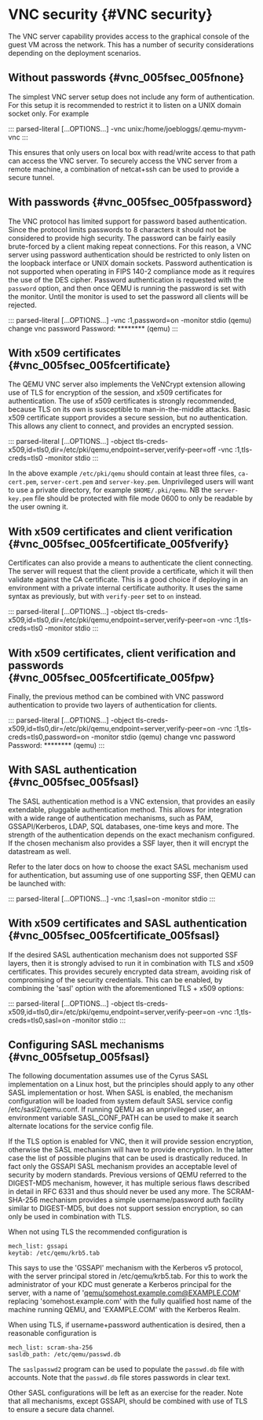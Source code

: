 # VNC security {#VNC security}

The VNC server capability provides access to the graphical console of
the guest VM across the network. This has a number of security
considerations depending on the deployment scenarios.

## Without passwords {#vnc_005fsec_005fnone}

The simplest VNC server setup does not include any form of
authentication. For this setup it is recommended to restrict it to
listen on a UNIX domain socket only. For example

::: parsed-literal
\[\...OPTIONS\...\] -vnc unix:/home/joebloggs/.qemu-myvm-vnc
:::

This ensures that only users on local box with read/write access to that
path can access the VNC server. To securely access the VNC server from a
remote machine, a combination of netcat+ssh can be used to provide a
secure tunnel.

## With passwords {#vnc_005fsec_005fpassword}

The VNC protocol has limited support for password based authentication.
Since the protocol limits passwords to 8 characters it should not be
considered to provide high security. The password can be fairly easily
brute-forced by a client making repeat connections. For this reason, a
VNC server using password authentication should be restricted to only
listen on the loopback interface or UNIX domain sockets. Password
authentication is not supported when operating in FIPS 140-2 compliance
mode as it requires the use of the DES cipher. Password authentication
is requested with the `password` option, and then once QEMU is running
the password is set with the monitor. Until the monitor is used to set
the password all clients will be rejected.

::: parsed-literal
\[\...OPTIONS\...\] -vnc :1,password=on -monitor stdio (qemu) change vnc
password Password: \*\*\*\*\*\*\*\* (qemu)
:::

## With x509 certificates {#vnc_005fsec_005fcertificate}

The QEMU VNC server also implements the VeNCrypt extension allowing use
of TLS for encryption of the session, and x509 certificates for
authentication. The use of x509 certificates is strongly recommended,
because TLS on its own is susceptible to man-in-the-middle attacks.
Basic x509 certificate support provides a secure session, but no
authentication. This allows any client to connect, and provides an
encrypted session.

::: parsed-literal
\[\...OPTIONS\...\] -object
tls-creds-x509,id=tls0,dir=/etc/pki/qemu,endpoint=server,verify-peer=off
-vnc :1,tls-creds=tls0 -monitor stdio
:::

In the above example `/etc/pki/qemu` should contain at least three
files, `ca-cert.pem`, `server-cert.pem` and `server-key.pem`.
Unprivileged users will want to use a private directory, for example
`$HOME/.pki/qemu`. NB the `server-key.pem` file should be protected with
file mode 0600 to only be readable by the user owning it.

## With x509 certificates and client verification {#vnc_005fsec_005fcertificate_005fverify}

Certificates can also provide a means to authenticate the client
connecting. The server will request that the client provide a
certificate, which it will then validate against the CA certificate.
This is a good choice if deploying in an environment with a private
internal certificate authority. It uses the same syntax as previously,
but with `verify-peer` set to `on` instead.

::: parsed-literal
\[\...OPTIONS\...\] -object
tls-creds-x509,id=tls0,dir=/etc/pki/qemu,endpoint=server,verify-peer=on
-vnc :1,tls-creds=tls0 -monitor stdio
:::

## With x509 certificates, client verification and passwords {#vnc_005fsec_005fcertificate_005fpw}

Finally, the previous method can be combined with VNC password
authentication to provide two layers of authentication for clients.

::: parsed-literal
\[\...OPTIONS\...\] -object
tls-creds-x509,id=tls0,dir=/etc/pki/qemu,endpoint=server,verify-peer=on
-vnc :1,tls-creds=tls0,password=on -monitor stdio (qemu) change vnc
password Password: \*\*\*\*\*\*\*\* (qemu)
:::

## With SASL authentication {#vnc_005fsec_005fsasl}

The SASL authentication method is a VNC extension, that provides an
easily extendable, pluggable authentication method. This allows for
integration with a wide range of authentication mechanisms, such as PAM,
GSSAPI/Kerberos, LDAP, SQL databases, one-time keys and more. The
strength of the authentication depends on the exact mechanism
configured. If the chosen mechanism also provides a SSF layer, then it
will encrypt the datastream as well.

Refer to the later docs on how to choose the exact SASL mechanism used
for authentication, but assuming use of one supporting SSF, then QEMU
can be launched with:

::: parsed-literal
\[\...OPTIONS\...\] -vnc :1,sasl=on -monitor stdio
:::

## With x509 certificates and SASL authentication {#vnc_005fsec_005fcertificate_005fsasl}

If the desired SASL authentication mechanism does not supported SSF
layers, then it is strongly advised to run it in combination with TLS
and x509 certificates. This provides securely encrypted data stream,
avoiding risk of compromising of the security credentials. This can be
enabled, by combining the \'sasl\' option with the aforementioned TLS +
x509 options:

::: parsed-literal
\[\...OPTIONS\...\] -object
tls-creds-x509,id=tls0,dir=/etc/pki/qemu,endpoint=server,verify-peer=on
-vnc :1,tls-creds=tls0,sasl=on -monitor stdio
:::

## Configuring SASL mechanisms {#vnc_005fsetup_005fsasl}

The following documentation assumes use of the Cyrus SASL implementation
on a Linux host, but the principles should apply to any other SASL
implementation or host. When SASL is enabled, the mechanism
configuration will be loaded from system default SASL service config
/etc/sasl2/qemu.conf. If running QEMU as an unprivileged user, an
environment variable SASL_CONF_PATH can be used to make it search
alternate locations for the service config file.

If the TLS option is enabled for VNC, then it will provide session
encryption, otherwise the SASL mechanism will have to provide
encryption. In the latter case the list of possible plugins that can be
used is drastically reduced. In fact only the GSSAPI SASL mechanism
provides an acceptable level of security by modern standards. Previous
versions of QEMU referred to the DIGEST-MD5 mechanism, however, it has
multiple serious flaws described in detail in RFC 6331 and thus should
never be used any more. The SCRAM-SHA-256 mechanism provides a simple
username/password auth facility similar to DIGEST-MD5, but does not
support session encryption, so can only be used in combination with TLS.

When not using TLS the recommended configuration is

    mech_list: gssapi
    keytab: /etc/qemu/krb5.tab

This says to use the \'GSSAPI\' mechanism with the Kerberos v5 protocol,
with the server principal stored in /etc/qemu/krb5.tab. For this to work
the administrator of your KDC must generate a Kerberos principal for the
server, with a name of \'<qemu/somehost.example.com@EXAMPLE.COM>\'
replacing \'somehost.example.com\' with the fully qualified host name of
the machine running QEMU, and \'EXAMPLE.COM\' with the Kerberos Realm.

When using TLS, if username+password authentication is desired, then a
reasonable configuration is

    mech_list: scram-sha-256
    sasldb_path: /etc/qemu/passwd.db

The `saslpasswd2` program can be used to populate the `passwd.db` file
with accounts. Note that the `passwd.db` file stores passwords in clear
text.

Other SASL configurations will be left as an exercise for the reader.
Note that all mechanisms, except GSSAPI, should be combined with use of
TLS to ensure a secure data channel.
